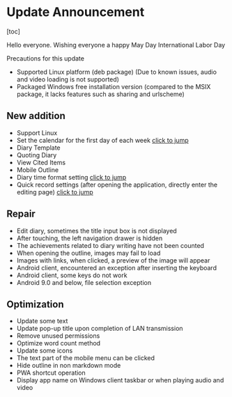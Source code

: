 # Update Announcement

[toc]

Hello everyone. Wishing everyone a happy May Day International Labor Day

Precautions for this update

* Supported Linux platform (deb package) (Due to known issues, audio and video loading is not supported)
* Packaged Windows free installation version (compared to the MSIX package, it lacks features such as sharing and urlscheme)

## New addition

* Support Linux
* Set the calendar for the first day of each week [click to jump](calendarSetting)
* Diary Template
* Quoting Diary
* View Cited Items
* Mobile Outline
* Diary time format setting [click to jump](diarySetting)
* Quick record settings (after opening the application, directly enter the editing page) [click to jump](setting)

## Repair

* Edit diary, sometimes the title input box is not displayed
* After touching, the left navigation drawer is hidden
* The achievements related to diary writing have not been counted
* When opening the outline, images may fail to load
* Images with links, when clicked, a preview of the image will appear
* Android client, encountered an exception after inserting the keyboard
* Android client, some keys do not work
* Android 9.0 and below, file selection exception

## Optimization

* Update some text
* Update pop-up title upon completion of LAN transmission
* Remove unused permissions
* Optimize word count method
* Update some icons
* The text part of the mobile menu can be clicked
* Hide outline in non markdown mode
* PWA shortcut operation
* Display app name on Windows client taskbar or when playing audio and video
